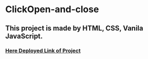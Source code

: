 # ClickOpen-and-close

## This project is made by HTML, CSS, Vanila JavaScript.
 
###  [ Here Deployed Link of Project](https://courageous-sfogliatella-90b13c.netlify.app/)

